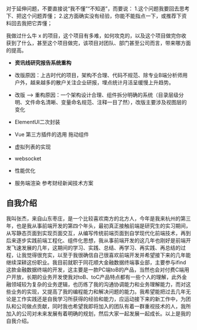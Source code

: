 对于延伸问题，不要直接说“我不懂”“不知道”，而要说：
  1.这个问题我要回去思考下、把这个问题弄懂；
  2.这方面确实没有经验，你能不能指点一下，或推荐下资料回去我把它弄懂；


我做过什么牛 x 的项目，这个项目有多难，如何攻克的，以及这个项目做完你收获到了什么，甚至这个项目做完，该项目对团队、部门甚至公司而言，带来哪方面的提高。


* **资讯线研究报告系统重构**

* 改版原因：上古时代的项目，架构不合理、代码不规范、除专业B端分析师用户外，越来越多的散户关注企业研报，埋点统计月活呈缓慢上升趋势。
* 改版 ——> 重构原因：一个架构设计合理、组件拆分明确的系统（目录层级分明、文件命名清晰、变量命名规范、注释一目了然），改版主要涉及视图层的变化
* ElementUI二次封装
* Vue 第三方插件的选用 拖动组件
* 虚拟列表的实现
* websocket
* 性能优化
* 服务端渲染  参考财经新闻技术方案

## 自我介绍

我叫张杰，来自山东枣庄，是一个比较喜欢南方的北方人，今年是我来杭州的第三年，也是我从事前端开发的第四个年头，最初真正接触前端是研究生的实习期间，从写静态页面到实现页面交互，从编写传统前端页面到自学现代化前端技术，再到后来逐步实践前端工程化、组件化思想，我从事前端开发的这几年也刚好是前端开发飞速发展的几年，这期间的学习、实践、总结、再学习、再实践、再总结的过程，让我觉得很充实，以至于我很确信自己很喜欢前端开发并希望接下来的几年能继续深耕这份职业。我目前就职于同花顺大金融数据终端事业部，主要参与ifind这款金融数据终端的开发，这主要是一款PC端toB的产品，当然也会对付费C端用户开放，长期的业务开发使我对toB、toC产品特点都有一些个人的理解，此外金融领域较为复杂的业务逻辑，也历练了我的沟通协调能力和业务理解能力，而对这些业务的实现，又提高了我的编程能力和解决问题的能力。我希望能把过去几年无论是工作实践还是自我学习所获得的经验和能力，应运动接下来的新工作中，为团队和公司做点贡献，同时我也希望我即将加入的团队有着一群重视技术的人，我所加入的公司对未来发展有着明确的规划，然后大家一起发展一起成长。以上是我的自我介绍。